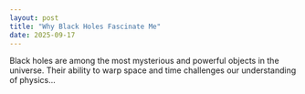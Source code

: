 ```yaml
---
layout: post
title: "Why Black Holes Fascinate Me"
date: 2025-09-17
---
```


Black holes are among the most mysterious and powerful objects in the universe. Their ability to warp space and time challenges our understanding of physics...
